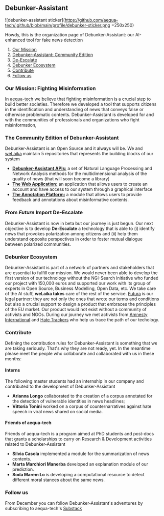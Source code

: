 ## Debunker-Assistant
![debunker-assistant sticker](https://github.com/aequa-tech/.github/blob/main/profile/debunker-sticker.png =250x250)

Howdy, this is the organization page of Debunker-Assistant: our AI-enhanced tool for fake news detection

1. [Our Mission](#mission)
2. [Debunker-Assistant: Community Edition](#community)
3. [De-Escalate](#descalate)
4. [Debunker Ecosystem](#network)
5. [Contribute](#contribute)
6. [Follow us](#followus)

<a name="mission" />

### Our Mission: Fighting Misinformation

In [aequa-tech](https://aequa-tech.com/) we believe that fighting misinformation is a crucial step to build better societies. Therefore we developed a tool that supports citizens in the identification and understanding of news that conveys false or otherwise problematic contents. Debunker-Assistant is developed for and with the communities of professionals and organizations who fight misinformation, 
<a name="community" />

### The Community Edition of Debunker-Assistant
Debunker-Assistant is an Open Source and it always will be. We and [weLaika](https://dev.welaika.com/) maintain 5 repositories that represents the building blocks of our system

* [**Debunker-Assistant APIs:**](https://github.com/aequa-tech/debunker-assistant) a set of Natural Language Processing and Network Analysis methods for the multidimensional analysis of the quality of news (that will soon become a library) 
* [**The Web Application:**](https://github.com/aequa-tech/debunker-assistant) an application that allows users to create an account and have access to our system through a graphical interface
* [**The Annotation Platform:**](https://github.com/aequa-tech/debunker-assistant) a module that allows users to provide feedback and annotations about misinformative contents.

<a name="descalate" />

### From *Future* Import De-Escalate
Debunker-Assistant is now in beta but our journey is just begun. Our next objective is to develop **De-Escalate** a technology that is able to (i) identify news that provokes polarization among citizens and (ii) help them understand opposite perspectives in order to foster mutual dialogue between polarized communities.

<a name="network" />

### Debunker Ecosystem
Debunker-Assistant is part of a network of partners and stakeholders that are essential to fulfill our mission. We would never been able to develop the first version of our technology without the NGI-Search Initiative who funded our project with 150,000 euros and supported our work with its group of experts in Open Source, Business Modelling, Open Data, etc. We take care of the AI stuff, **weLaika takes** care of the rest of the service. [Futura](https://www.futura.legal/) is our legal partner: they are not only the ones that wrote our terms and conditions but also a crucial support to design a product that embraces the principles of the EU market. Our product would not exist without a community of activists and NGOs. During our journey we met activists from [Amnesty International](https://www.amnesty.it/entra-in-azione/task-force-attivismo/) and [Hate Trackers](https://www.hate-trackers.com/beyondborders/) who help us trace the path of our techology.

<a name="contribute" />

### Contribute
Defining the contribution rules for Debunker-Assistant is something that we are taking seriously. That's why they are not ready, yet. In the meantime please meet the people who collaborate and collaborated with us in these months:

#### Interns
The following master students had an internship in our company and contributed to the development of Debunker-Assistant
* **Arianna Longo** collaborated to the creation of a corpus annotated for the detection of vulnerable identities in news headlines;
* **Vittoria Tonini** worked on a corpus of counternarratives against hate speech in viral news shared on social media.

#### Friends of aequa-tech
Friends of aequa-tech is a program aimed at PhD students and post-docs that grants a scholarships to carry on Research & Development activities related to Debunker-Assistant
* **Silvia Casola** implemented a module for the summarization of news contents.
* **Marta Marchiori Manerba** developed an explanation module of our prediction.
* **Soda Marem Lo** is developing a computational resource to detect different moral stances about the same news.


<a name="followus" />

### Follow us
From December you can follow Debunker-Assistant's adventures by subscribing to aequa-tech's [Substack](https://aequatech.substack.com/) 

